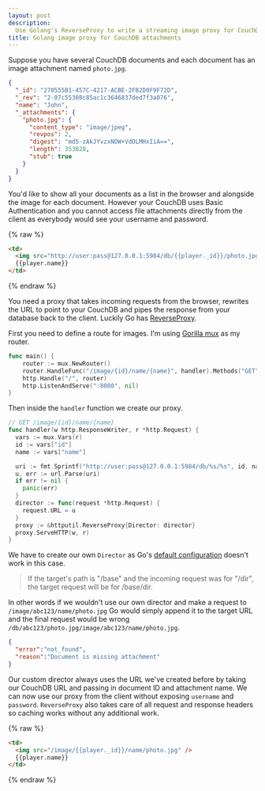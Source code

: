 ```yaml
---
layout: post
description:
  Use Golang's ReverseProxy to write a streaming image proxy for CouchDB document attachments
title: Golang image proxy for CouchDB attachments
---
```


Suppose you have several CouchDB documents and each document has an image attachment named `photo.jpg`.

```json
{
  "_id": "270555B1-457C-4217-ACBE-2FB2D0F9F72D",
  "_rev": "2-07c55308c85ac1c3646837ded7f3a076",
  "name": "John",
  "_attachments": {
    "photo.jpg": {
      "content_type": "image/jpeg",
      "revpos": 2,
      "digest": "md5-zAkJYvzxNOW+VdOLMHxIiA==",
      "length": 353828,
      "stub": true
    }
  }
}
```

You'd like to show all your documents as a list in the browser and alongside the image for each document. However your CouchDB uses Basic Authentication and you cannot access file attachments directly from the client as everybody would see your username and password.

{% raw %}
```html
<td>
  <img src="http://user:pass@127.0.0.1:5984/db/{{player._id}}/photo.jpg" />
  {{player.name}}
</td>
```
{% endraw %}

You need a proxy that takes incoming requests from the browser, rewrites the URL to point to your CouchDB and pipes the response from your database back to the client. Luckily Go has [ReverseProxy](http://golang.org/pkg/net/http/httputil/#ReverseProxy).

First you need to define a route for images. I'm using [Gorilla mux](http://www.gorillatoolkit.org/pkg/mux) as my router.

```go
func main() {
	router := mux.NewRouter()
	router.HandleFunc("/image/{id}/name/{name}", handler).Methods("GET")
	http.Handle("/", router)
	http.ListenAndServe(":8000", nil)
}
```

Then inside the `handler` function we create our proxy.

```go
// GET /image/{id}/name/{name}
func handler(w http.ResponseWriter, r *http.Request) {
  vars := mux.Vars(r)
  id := vars["id"]
  name := vars["name"]

  uri := fmt.Sprintf("http://user:pass@127.0.0.1:5984/db/%s/%s", id, name)
  u, err := url.Parse(uri)
  if err != nil {
    panic(err)
  }
  director := func(request *http.Request) {
    request.URL = u
  }
  proxy := &httputil.ReverseProxy{Director: director}
  proxy.ServeHTTP(w, r)
}
```

We have to create our own `Director` as Go's [default configuration](http://golang.org/pkg/net/http/httputil/#NewSingleHostReverseProxy) doesn't work in this case.

> If the target's path is "/base" and the incoming request was for "/dir", the target request will be for /base/dir.

In other words if we wouldn't use our own director and make a request to `/image/abc123/name/photo.jpg` Go would simply append it to the target URL and the final request would be wrong `/db/abc123/photo.jpg/image/abc123/name/photo.jpg`.

```json
{
  "error":"not_found",
  "reason":"Document is missing attachment"
}
```

Our custom director always uses the URL we've created before by taking our CouchDB URL and passing in document ID and attachment name. We can now use our proxy from the client without exposing `username` and `password`. `ReverseProxy` also takes care of all request and response headers so caching works without any additional work.

{% raw %}
```html
<td>
  <img src="/image/{{player._id}}/name/photo.jpg" />
  {{player.name}}
</td>
```
{% endraw %}

